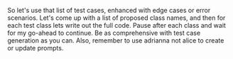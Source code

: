 So let's use that list of test cases, enhanced with edge cases or error scenarios.
Let's come up with a list of proposed class names, and then for each test class lets write out the full code. Pause
after each class and wait for my go-ahead to continue. Be as comprehensive with test case generation as you can. Also,
remember to use adrianna not alice to create or update prompts.
